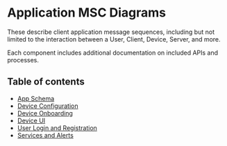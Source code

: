 # Application MSC Diagrams

These describe client application message sequences, including but not limited to the interaction between a User, Client, Device, Server, and more.

Each component includes additional documentation on included APIs and processes.

## Table of contents

* [App Schema](mobile_app_schema/README.md)
* [Device Configuration](device_configuration/README.md)
* [Device Onboarding](device_onboarding/README.md)
* [Device UI](device_ui/README.md)
* [User Login and Registration](user_login_and_registration/README.md)
* [Services and Alerts](services_and_alerts/README.md)